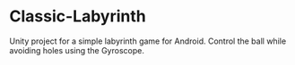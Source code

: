 # Classic-Labyrinth
Unity project for a simple labyrinth game for Android. Control the ball while avoiding holes using the Gyroscope.
